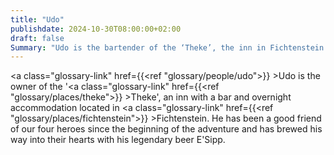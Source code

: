 ```yaml
---
title: "Udo"
publishdate: 2024-10-30T08:00:00+02:00
draft: false
Summary: "Udo is the bartender of the ‘Theke’, the inn in Fichtenstein."
---
```

<a class="glossary-link" href={{<ref "glossary/people/udo">}} >Udo</a> is the owner of the '<a class="glossary-link" href={{<ref "glossary/places/theke">}} >Theke</a>', an inn with a bar and overnight accommodation located in <a class="glossary-link" href={{<ref "glossary/places/fichtenstein">}} >Fichtenstein</a>. He has been a good friend of our four heroes since the beginning of the adventure and has brewed his way into their hearts with his legendary beer E'Sipp.
